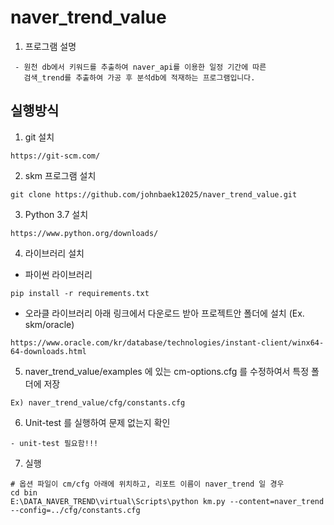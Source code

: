 # naver_trend_value

   1. 프로그램 설명
   
     - 원천 db에서 키워드를 추출하여 naver_api를 이용한 일정 기간에 따른
       검색_trend를 추출하여 가공 후 분석db에 적재하는 프로그램입니다.

## 실행방식

1. git 설치
```
https://git-scm.com/
```

2. skm 프로그램 설치
```
git clone https://github.com/johnbaek12025/naver_trend_value.git
```

3. Python 3.7 설치
```
https://www.python.org/downloads/
```

4. 라이브러리 설치
- 파이썬 라이브러리
```
pip install -r requirements.txt
```

- 오라클 라이브러리
아래 링크에서 다운로드 받아 프로젝트안 폴더에 설치 (Ex. skm/oracle)
```
https://www.oracle.com/kr/database/technologies/instant-client/winx64-64-downloads.html
```

5. naver_trend_value/examples 에 있는 cm-options.cfg 를 수정하여서 특정 폴더에 저장
```
Ex) naver_trend_value/cfg/constants.cfg
```

6. Unit-test 를 실행하여 문제 없는지 확인
```
- unit-test 필요함!!!
```

7. 실행
```
# 옵션 파일이 cm/cfg 아래에 위치하고, 리포트 이름이 naver_trend 일 경우
cd bin
E:\DATA_NAVER_TREND\virtual\Scripts\python km.py --content=naver_trend --config=../cfg/constants.cfg
```
